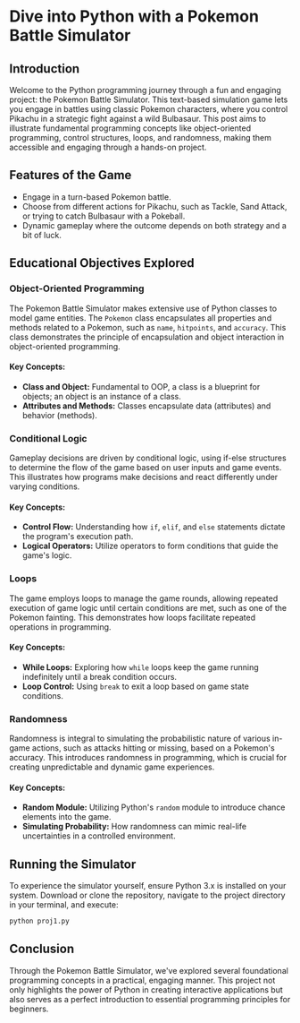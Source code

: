 # Dive into Python with a Pokemon Battle Simulator

## Introduction

Welcome to the Python programming journey through a fun and engaging project: the Pokemon Battle Simulator. This text-based simulation game lets you engage in battles using classic Pokemon characters, where you control Pikachu in a strategic fight against a wild Bulbasaur. This post aims to illustrate fundamental programming concepts like object-oriented programming, control structures, loops, and randomness, making them accessible and engaging through a hands-on project.

## Features of the Game

- Engage in a turn-based Pokemon battle.
- Choose from different actions for Pikachu, such as Tackle, Sand Attack, or trying to catch Bulbasaur with a Pokeball.
- Dynamic gameplay where the outcome depends on both strategy and a bit of luck.

## Educational Objectives Explored

### Object-Oriented Programming

The Pokemon Battle Simulator makes extensive use of Python classes to model game entities. The `Pokemon` class encapsulates all properties and methods related to a Pokemon, such as `name`, `hitpoints`, and `accuracy`. This class demonstrates the principle of encapsulation and object interaction in object-oriented programming.

#### Key Concepts:

- **Class and Object:** Fundamental to OOP, a class is a blueprint for objects; an object is an instance of a class.
- **Attributes and Methods:** Classes encapsulate data (attributes) and behavior (methods).

### Conditional Logic

Gameplay decisions are driven by conditional logic, using if-else structures to determine the flow of the game based on user inputs and game events. This illustrates how programs make decisions and react differently under varying conditions.

#### Key Concepts:

- **Control Flow:** Understanding how `if`, `elif`, and `else` statements dictate the program's execution path.
- **Logical Operators:** Utilize operators to form conditions that guide the game's logic.

### Loops

The game employs loops to manage the game rounds, allowing repeated execution of game logic until certain conditions are met, such as one of the Pokemon fainting. This demonstrates how loops facilitate repeated operations in programming.

#### Key Concepts:

- **While Loops:** Exploring how `while` loops keep the game running indefinitely until a break condition occurs.
- **Loop Control:** Using `break` to exit a loop based on game state conditions.

### Randomness

Randomness is integral to simulating the probabilistic nature of various in-game actions, such as attacks hitting or missing, based on a Pokemon's accuracy. This introduces randomness in programming, which is crucial for creating unpredictable and dynamic game experiences.

#### Key Concepts:

- **Random Module:** Utilizing Python's `random` module to introduce chance elements into the game.
- **Simulating Probability:** How randomness can mimic real-life uncertainties in a controlled environment.

## Running the Simulator

To experience the simulator yourself, ensure Python 3.x is installed on your system. Download or clone the repository, navigate to the project directory in your terminal, and execute:

```bash
python proj1.py
```

## Conclusion

Through the Pokemon Battle Simulator, we've explored several foundational programming concepts in a practical, engaging manner. This project not only highlights the power of Python in creating interactive applications but also serves as a perfect introduction to essential programming principles for beginners.
